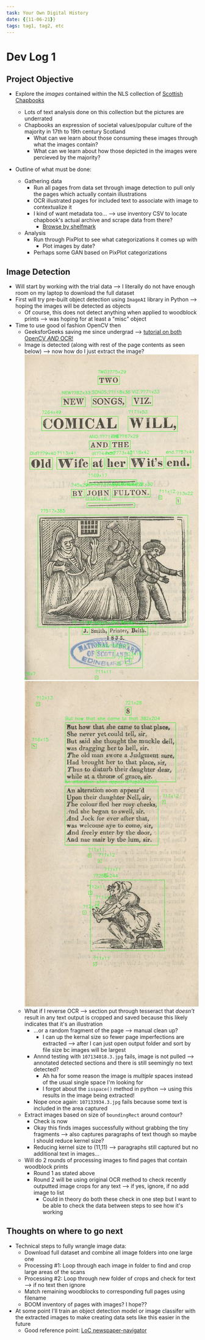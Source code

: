 ```yaml
---
task: Your Own Digital History
date: {{11-06-21}}
tags: tag1, tag2, etc
---
```


# Dev Log 1

## Project Objective
+ Explore the *images* contained within the NLS collection of [Scottish Chapbooks](https://data.nls.uk/data/digitised-collections/chapbooks-printed-in-scotland/)
	+ Lots of text analysis done on this collection but the pictures are underrated
	+ Chapbooks an expression of societal values/popular culture of the majority in 17th to 19th century Scotland
		+ What can we learn about those consuming these images through what the images contain?
		+ What can we learn about how those depicted in the images were percieved by the majority? 

+ Outline of what must be done:
	+ Gathering data
		+ Run all pages from data set through image detection to pull only the pages which actually contain illustrations
		+ OCR illustrated pages for included text to associate with image to contextualize it
		+ I kind of want metadata too... --> use inventory CSV to locate chapbook's actual archive and scrape data from there?
			+ [Browse by shelfmark](https://www.nls.uk/collections/rare-books/collections/chapbooks/) 
	+ Analysis
		+ Run through PixPlot to see what categorizations it comes up with
			+ Plot images by date?
		+ Perhaps some GAN based on PixPlot categorizations

## Image Detection
+ Will start by working with the trial data --> I literally do not have enough room on my laptop to download the full dataset
+  First will try pre-built object detection using `ImageAI` library in Python --> hoping the images will be detected as objects
	+ Of course, this does not detect anything when applied to woodblock prints --> was hoping for at least a "misc" object
+ Time to use good ol fashion OpenCV then
	+ GeeksforGeeks saving me since undergrad --> [tutorial on both OpenCV *AND* OCR!](https://www.geeksforgeeks.org/text-detection-and-extraction-using-opencv-and-ocr/)
	+ Image is detected (along with rest of the page contents as seen below) --> now how do I just extract the image?
	![](imgpg1.jpg)
	![](imgpg2.jpg)
	+ What if I reverse OCR --> section put through tesseract that *doesn't* result in any text output is cropped and saved because this likely indicates that it's an illustration
		+ ...or a random fragment of the page --> manual clean up?
			+ I can up the kernal size so fewer page imperfections are extracted --> after I can just open output folder and sort by file size bc images will be largest
		+ Annnd testing with `107134018.3.jpg` fails, image is not pulled --> annotated detected sections and there is still seemingly no text detected?
			+ Ah ha for some reason the image is *multiple* spaces instead of the usual single space I'm looking for
			+ I forgot about the `isspace()` method in python --> using this results in the image being extracted!
		+ Nope once again: `107133934.3.jpg` fails because some text is included in the area captured
	+ Extract images based on size of `boundingRect` around contour?
		+ Check is now 
		+ Okay this finds images successfully without grabbing the tiny fragments --> also captures paragraphs of text though so maybe I should reduce kernel size?
		+ Reducing kernel size to (11,11) --> paragraphs still captured but no additional text in images...
	+ Will do 2 rounds of processing images to find pages that contain woodblock prints
		+ Round 1 as stated above
		+ Round 2 will be using original OCR method to check recently outputted image crops for any text --> if yes, ignore, if no add image to list
			+ Could in theory do both these check in one step but I want to be able to check the data between steps to see how it's working

## Thoughts on where to go next
+ Technical steps to fully wrangle image data:
	+ Download full dataset and combine all image folders into one large one
	+ Processing #1: Loop through each image in folder to find and crop large areas of the scans
	+ Processing #2: Loop through new folder of crops and check for text --> if no text then ignore
	+ Match remaining woodblocks to corresponding full pages using filename 
	+ BOOM inventory of pages with images? I hope??
+  At some point I'll train an object detection model or image classifer with the extracted images to make creating data sets like this easier in the future 
	+  Good reference point: [LoC newspaper-navigator](https://github.com/LibraryOfCongress/newspaper-navigator)